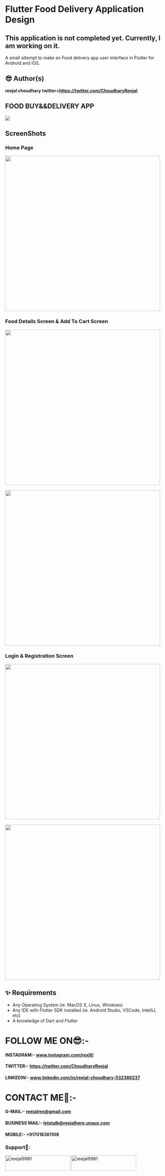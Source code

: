 # Flutter Food Delivery Application Design

## This application is not completed yet. Currently, I am working on it. 
A small attempt to make an Food delivery app user interface in Flutter for Android and iOS.

## 😎 Author(s)
**reejal choudhary** **twitter=https://twitter.com/ChoudharyReejal**
## FOOD BUY&&DELIVERY APP
<img src="screens/full_ui.png"  />

## ScreenShots
### Home Page
<img src="screens/home_screen.jpg" height="500em" />

### Food Details Screen & Add To Cart Screen
<img src="screens/detail_screen.jpg" height="500em" /> &nbsp;&nbsp;&nbsp;&nbsp; <img src="screens/add_to_cart_screen.jpg" height="500em" />

### Login & Registration Screen
<img src="screens/login_screen.jpg" height="500em" />&nbsp;&nbsp;&nbsp;&nbsp; <img src="screens/signin_scren.jpg" height="500em" />

## ✨ Requirements
* Any Operating System (ie. MacOS X, Linux, Windows)
* Any IDE with Flutter SDK installed (ie.  Android Studio, VSCode, IntelliJ, etc)
* A  knowledge of Dart and Flutter
# FOLLOW ME ON😎:-
#### INSTAGRAM:- www.instagram.com/rexjll/
#### TWITTER:- https://twitter.com/ChoudharyReejal
#### LINKEDIN:- www.linkedin.com/in/reejal-choudhary-532386237
# CONTACT ME📱:-
#### G-MAIL:- reejalree@gmail.com
#### BUSINESS MAIL:- letstalk@reejalhere.unaux.com
#### MOBILE:- +917018361108

<h3 align="left">Support🙏:</h3>
<p><a href="https://www.buymeacoffee.com/reejal9981"> <img align="left" src="https://cdn.buymeacoffee.com/buttons/v2/default-yellow.png" height="50" width="210" alt="reejal9981" /></a><a href="https://ko-fi.com/reejal9981"> <img align="left" src="https://cdn.ko-fi.com/cdn/kofi3.png?v=3" height="50" width="210" alt="reejal9981" /></a></p><br><br>



